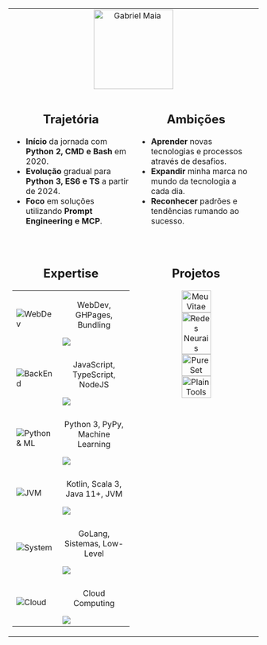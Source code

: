 <table align="center" style="width: 100%; max-width: 56em; border-collapse: collapse;">
  <tr>
    <td colspan="2" align="center">
      <img
        src="https://img.shields.io/badge/%AD-Gabriel_Maia-24292E?logo=github&style=for-the-badge"
        alt="Gabriel Maia"
        style="height: 10em"
      />
    </td>
  </tr>

  <tr><td colspan="2"></td></tr>

  <tr>
    <td valign="top" width="50%">
      <div align="center">
        <h2>Trajetória</h2>
      </div>
      <ul>
        <li><strong>Início</strong> da jornada com <strong>Python 2, CMD e Bash</strong> em 2020.</li>
        <li><strong>Evolução</strong> gradual para <strong>Python 3, ES6 e TS</strong> a partir de 2024.</li>
        <li><strong>Foco</strong> em soluções utilizando <strong>Prompt Engineering e MCP</strong>.</li><br/>
      </ul>
    </td>
    <td valign="top" width="50%">
      <div align="center">
        <h2>Ambições</h2>
      </div>
      <ul>
        <li><strong>Aprender</strong> novas tecnologias e processos através de desafios.</li>
        <li><strong>Expandir</strong> minha marca no mundo da tecnologia a cada dia.</li>
        <li><strong>Reconhecer</strong> padrões e tendências rumando ao sucesso.</li><br/>
      </ul>
    </td>
  </tr>

  <tr><td colspan="2"></td></tr>

  <tr>
    <td valign="top" width="50%">
      <div align="center">
        <h2>Expertise</h2>
      </div>
      <table width="100%" style="border-collapse: collapse;">
        <tr>
          <td>
            <img src="https://skillicons.dev/icons?i=html,css,webpack&theme=dark" alt="WebDev"/>
          </td>
          <td>
            <p align="center">WebDev, GHPages, Bundling</p>
            <img align="center" src="https://img.shields.io/badge/░░████████████████████████░░-E34F26?style=flat-square"/>
          </td>
        </tr>
        <tr><td colspan="2"></td></tr>
        <tr>
          <td>
            <img src="https://skillicons.dev/icons?i=js,ts,nodejs&theme=dark" alt="BackEnd"/>
          </td>
          <td>
            <p align="center">JavaScript, TypeScript, NodeJS</p>
            <img align="center" src="https://img.shields.io/badge/░░░░████████████████████░░░░-yellow?style=flat-square"/>
          </td>
        </tr>
        <tr><td colspan="2"></td></tr>
        <tr>
          <td>
            <img src="https://skillicons.dev/icons?i=python,scikitlearn,tensorflow&theme=dark" alt="Python & ML"/>
          </td>
          <td>
            <p align="center">Python 3, PyPy, Machine Learning</p>
            <img align="center" src="https://img.shields.io/badge/░░░░████████████████████░░░░-3776AB?style=flat-square"/>
          </td>
        </tr>
        <tr><td colspan="2"></td></tr>
        <tr>
          <td>
            <img align="center" src="https://skillicons.dev/icons?i=kotlin,scala,java&theme=dark" alt="JVM"/>
          </td>
          <td>
            <p align="center">Kotlin, Scala 3, Java 11+, JVM</p>
            <img align="center" src="https://img.shields.io/badge/░░░░░░░░░░████████░░░░░░░░░░-7F52FF?style=flat-square"/>
          </td>
        </tr>
        <tr><td colspan="2"></td></tr>
        <tr>
          <td>
            <img src="https://skillicons.dev/icons?i=go,c,bash&theme=dark" alt="System"/>
          </td>
          <td>
            <p align="center">GoLang, Sistemas, Low-Level</p>
            <img src="https://img.shields.io/badge/░░░░░░░░░░░██████░░░░░░░░░░░-00C8F0?style=flat-square"/>
          </td>
        </tr>
        <tr><td colspan="2"></td></tr>
        <tr>
          <td>
            <img src="https://skillicons.dev/icons?i=aws,gcp,azure&theme=dark" alt="Cloud"/>
          </td>
          <td>
            <p align="center">Cloud Computing</p>
            <img src="https://img.shields.io/badge/░░░░░░░░░░░░████░░░░░░░░░░░░-FF9900?style=flat-square"/>
          </td>
        </tr>
      </table>
    </td>
    <td valign="top" colspan="2">
      <div align="center"><h2>Projetos</h2>
        <a href="https://github.com/gabrielmsilva00/meuvitae">
          <img src="https://github-readme-stats.vercel.app/api/pin/?username=gabrielmsilva00&repo=meuvitae&theme=dark" alt="MeuVitae" style="height: 50%"/>
        </a>
        <a href="https://github.com/gabrielmsilva00/redes-neurais-mlp">
          <img src="https://github-readme-stats.vercel.app/api/pin/?username=gabrielmsilva00&repo=redes-neurais-mlp&theme=dark" alt="Redes Neurais" style="height: 50%"/>
        </a>
        <a href="https://github.com/gabrielmsilva00/pureset">
          <img src="https://github-readme-stats.vercel.app/api/pin/?username=gabrielmsilva00&repo=pureset&theme=dark" alt="PureSet" style="height: 50%"/>
        </a>
        <a href="https://github.com/gabrielmsilva00/plaintools">
          <img src="https://github-readme-stats.vercel.app/api/pin/?username=gabrielmsilva00&repo=plaintools&theme=dark" alt="PlainTools" style="height: 50%"/>
        </a>
      </div>
    </td>
  </tr>
</table>
